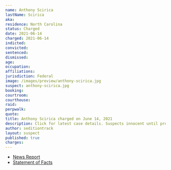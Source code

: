 ```yaml
---
name: Anthony Scirica
lastName: Scirica
aka:
residence: North Carolina
status: Charged
date: 2021-06-14
charged: 2021-06-14
indicted:
convicted: 
sentenced: 
dismissed: 
age:
occupation:
affiliations:
jurisdiction: Federal
image: /images/preview/anthony-scirica.jpg
suspect: anthony-scirica.jpg
booking:
courtroom:
courthouse:
raid:
perpwalk:
quote:
title: Anthony Scirica charged on June 14, 2021
description: Click for latest case details. Suspects innocent until proven guilty.
author: seditiontrack
layout: suspect
published: true
charges:
---
```

- [News Report](https://www.newsweek.com/capitol-rioter-anthony-scirica-charged-after-friend-snapchats-about-him-tv-1601370)
- [Statement of Facts](https://extremism.gwu.edu/sites/g/files/zaxdzs2191/f/Anthony%20Scirica%20Statement%20of%20Facts.pdf)
